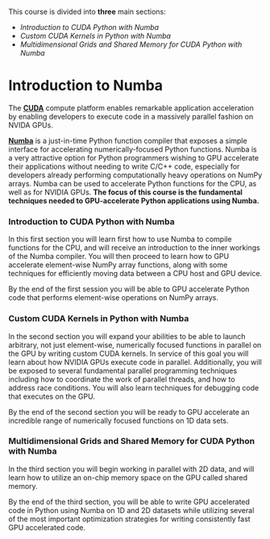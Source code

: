 This course is divided into **three** main sections:

- _Introduction to CUDA Python with Numba_
- _Custom CUDA Kernels in Python with Numba_
- _Multidimensional Grids and Shared Memory for CUDA Python with Numba_

# Introduction to Numba

The **[CUDA](https://en.wikipedia.org/wiki/CUDA)** compute platform enables remarkable application acceleration by enabling developers to execute code in a massively parallel fashion on NVIDA GPUs.

**[Numba](http://numba.pydata.org/)** is a just-in-time Python function compiler that exposes a simple interface for accelerating numerically-focused Python functions. Numba is a very attractive option for Python programmers wishing to GPU accelerate their applications without needing to write C/C++ code, especially for developers already performing computationally heavy operations on NumPy arrays. Numba can be used to accelerate Python functions for the CPU, as well as for NVIDIA GPUs. **The focus of this course is the fundamental techniques needed to GPU-accelerate Python applications using Numba.**

### Introduction to CUDA Python with Numba

In this first section you will learn first how to use Numba to compile functions for the CPU, and will receive an introduction to the inner workings of the Numba compiler. You will then proceed to learn how to GPU accelerate element-wise NumPy array functions, along with some techniques for efficiently moving data between a CPU host and GPU device.

By the end of the first session you will be able to GPU accelerate Python code that performs element-wise operations on NumPy arrays.

### Custom CUDA Kernels in Python with Numba

In the second section you will expand your abilities to be able to launch arbitrary, not just element-wise, numerically focused functions in parallel on the GPU by writing custom CUDA kernels. In service of this goal you will learn about how NVIDIA GPUs execute code in parallel. Additionally, you will be exposed to several fundamental parallel programming techniques including how to coordinate the work of parallel threads, and how to address race conditions. You will also learn techniques for debugging code that executes on the GPU.

By the end of the second section you will be ready to GPU accelerate an incredible range of numerically focused functions on 1D data sets.

### Multidimensional Grids and Shared Memory for CUDA Python with Numba

In the third section you will begin working in parallel with 2D data, and will learn how to utilize an on-chip memory space on the GPU called shared memory.

By the end of the third section, you will be able to write GPU accelerated code in Python using Numba on 1D and 2D datasets while utilizing several of the most important optimization strategies for writing consistently fast GPU accelerated code.
